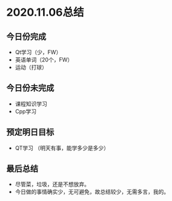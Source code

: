 # 2020.11.06总结

## 今日份完成
* Qt学习（少，FW）  
* 英语单词（20个，FW）  
* 运动（打球）  


## 今日份未完成
* 课程知识学习
* Cpp学习


## 预定明日目标
* QT学习 （明天有事，能学多少是多少）

## 最后总结
* 尽管菜，垃圾，还是不想放弃。
* 今日做的事情确实少，无可避免，故总结较少，无需多言，我的。
